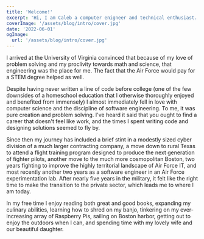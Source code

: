 ```yaml
---
title: 'Welcome!'
excerpt: 'Hi, I am Caleb a computer enigneer and technical enthusiast. I created this site to catalogue my various personal interests. Read on if you are interested and please enjoy!'
coverImage: '/assets/blog/intro/cover.jpg'
date: '2022-06-01'
ogImage:
  url: '/assets/blog/intro/cover.jpg'
---
```


I arrived at the University of Virginia convinced that because of my love of problem solving and my proclivity towards math and science, that engineering was the place for me. The fact that the Air Force would pay for a STEM degree helped as well. 

Despite having never written a line of code before college (one of the few downsides of a homeschool education that I otherwise thoroughly enjoyed and benefited from immensely) I almost immediately fell in love with computer science and the discipline of software engineering. To me, it was pure creation and problem solving. I've heard it said that you ought to find a career that doesn't feel like work, and the times I spent writing code and designing solutions seemed to fly by. 

Since then my journey has included a brief stint in a modestly sized cyber division of a much larger contracting company, a move down to rural Texas to attend a flight training program designed to produce the next generation of fighter pilots, another move to the much more cosmopolitan Boston, two years fighting to improve the highly territorial landscape of Air Force IT, and most recently another two years as a software engineer in an Air Force experimentation lab. After nearly five years in the military, it felt like the right time to make the transition to the private sector, which leads me to where I am today.

In my free time I enjoy reading both great and good books, expanding my culinary abilities, learning how to shred on my banjo, tinkering on my ever-increasing array of Raspberry Pis, sailing on Boston harbor, getting out to enjoy the outdoors when I can, and spending time with my lovely wife and our beautiful daughter.
